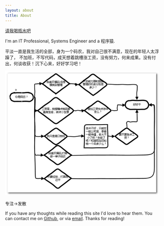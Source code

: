 ```yaml
---
layout: about
title: About
---
```


<p><a href="https://me.alipay.com/aliece">请我喝瓶水吧</a></p>

I'm an IT Professional, Systems Engineer and a 程序猿.

平淡一直是我生活的全部，身为一个码农，我对自己很不满意，现在的年轻人太浮躁了， 不加班，不写代码，成天想着跳槽涨工资，没有努力，何来成果。没有付出，何谈收获！沉下心来，好好学习吧！

<p><img src="/assets/images/about.png"></p>

<p>专注->发散</p>

If you have any thoughts while reading this site I'd love to hear them. You can contact me on <a href="https://github.com/Aliece">Github</a>, or via <a href="alieceyy@gmail.com">email</a>. Thanks for reading!
